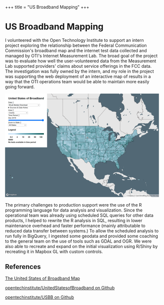 +++
title = "US Broadband Mapping"
+++
# US Broadband Mapping

I volunteered with the Open Technology Institute to support an intern project exploring the relationship between the Federal Communication Commission's broadband map and the internet test data collected and managed by OTI's Internet Measurement Lab.  The broad goal of the project was to evaluate how well the user-volunteered data from the Measurement Lab supported providers' claims about service offerings in the FCC data.
The investigation was fully owned by the intern, and my role in the project was supporting the web deployment of an interactive map of results in a way that the OTI operations team would be able to maintain more easily going forward.

![](usbbmap-screencapture.png)

The primary challenges to production support were the use of the R programming language for data analysis and visualization.  Since the operational team was already using scheduled SQL queries for other data products, I helped to rewrite the R analysis in SQL, resulting in lower maintenance overhead and faster performance (mainly attributable to reduced data transfer between systems.)  To allow the scheduled analysis to run fully in BigQuery, I ingested some geodata and provided some coaching to the general team on the use of tools such as GDAL and OGR.  We were also able to recreate and expand on the initial visualization using R/Shiny by recreating it in Mapbox GL with custom controls.

## References

[The United States of Broadband Map](https://www.newamerica.org/oti/reports/united-states-broadband-map/the-united-states-of-broadband-map/)

[opentechinstitute/UnitedStatesofBroadband on Github](https://github.com/opentechinstitute/UnitedStatesofBroadband)

[opentechinstitute/USBB on Github](https://github.com/opentechinstitute/USBB)